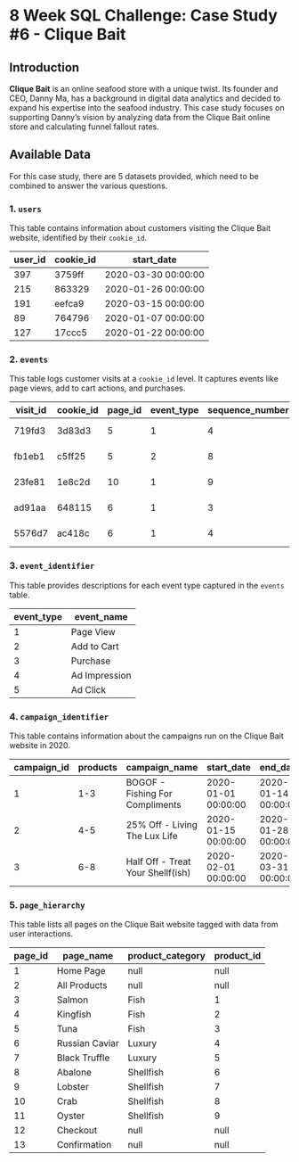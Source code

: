 # 8 Week SQL Challenge: Case Study #6 - Clique Bait

## Introduction

**Clique Bait** is an online seafood store with a unique twist. Its founder and CEO, Danny Ma, has a background in digital data analytics and decided to expand his expertise into the seafood industry. This case study focuses on supporting Danny’s vision by analyzing data from the Clique Bait online store and calculating funnel fallout rates.

## Available Data

For this case study, there are 5 datasets provided, which need to be combined to answer the various questions.

### 1. `users`

This table contains information about customers visiting the Clique Bait website, identified by their `cookie_id`.

| user_id | cookie_id | start_date          |
|---------|-----------|---------------------|
| 397     | 3759ff    | 2020-03-30 00:00:00 |
| 215     | 863329    | 2020-01-26 00:00:00 |
| 191     | eefca9    | 2020-03-15 00:00:00 |
| 89      | 764796    | 2020-01-07 00:00:00 |
| 127     | 17ccc5    | 2020-01-22 00:00:00 |

### 2. `events`

This table logs customer visits at a `cookie_id` level. It captures events like page views, add to cart actions, and purchases.

| visit_id | cookie_id | page_id | event_type | sequence_number | event_time              |
|----------|-----------|---------|------------|-----------------|-------------------------|
| 719fd3   | 3d83d3    | 5       | 1          | 4               | 2020-03-02 00:29:09.975 |
| fb1eb1   | c5ff25    | 5       | 2          | 8               | 2020-01-22 07:59:16.762 |
| 23fe81   | 1e8c2d    | 10      | 1          | 9               | 2020-03-21 13:14:11.746 |
| ad91aa   | 648115    | 6       | 1          | 3               | 2020-04-27 16:28:09.825 |
| 5576d7   | ac418c    | 6       | 1          | 4               | 2020-01-18 04:55:10.149 |
### 3. `event_identifier`

This table provides descriptions for each event type captured in the `events` table.

| event_type | event_name   |
|------------|--------------|
| 1          | Page View    |
| 2          | Add to Cart  |
| 3          | Purchase     |
| 4          | Ad Impression|
| 5          | Ad Click     |

### 4. `campaign_identifier`

This table contains information about the campaigns run on the Clique Bait website in 2020.

| campaign_id | products | campaign_name                   | start_date            | end_date              |
|-------------|----------|---------------------------------|-----------------------|-----------------------|
| 1           | 1-3      | BOGOF - Fishing For Compliments | 2020-01-01 00:00:00   | 2020-01-14 00:00:00   |
| 2           | 4-5      | 25% Off - Living The Lux Life   | 2020-01-15 00:00:00   | 2020-01-28 00:00:00   |
| 3           | 6-8      | Half Off - Treat Your Shellf(ish)| 2020-02-01 00:00:00  | 2020-03-31 00:00:00   |

### 5. `page_hierarchy`

This table lists all pages on the Clique Bait website tagged with data from user interactions.

| page_id | page_name     | product_category | product_id |
|---------|---------------|------------------|------------|
| 1       | Home Page     | null             | null       |
| 2       | All Products  | null             | null       |
| 3       | Salmon        | Fish             | 1          |
| 4       | Kingfish      | Fish             | 2          |
| 5       | Tuna          | Fish             | 3          |
| 6       | Russian Caviar| Luxury           | 4          |
| 7       | Black Truffle | Luxury           | 5          |
| 8       | Abalone       | Shellfish        | 6          |
| 9       | Lobster       | Shellfish        | 7          |
| 10      | Crab          | Shellfish        | 8          |
| 11      | Oyster        | Shellfish        | 9          |
| 12      | Checkout      | null             | null       |
| 13      | Confirmation  | null             | null       |